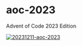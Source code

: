 # aoc-2023
Advent of Code 2023 Edition

[![20231211-aoc-2023](https://github.com/lloydlobo/aoc-2023/assets/76430758/4b183349-0064-48db-b3ad-79465131b15e)](https://github.com/lloydlobo/aoc-2023/files/13630780/20231211-aoc-2023.pdf)
